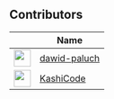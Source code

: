 
## Contributors

|  | Name | 
| - | ---- | 
| <img src="https://avatars.githubusercontent.com/u/183641468?v=4" width="30"> | [dawid-paluch](https://github.com/dawid-paluch) | 
| <img src="https://avatars.githubusercontent.com/u/114569841?v=4" width="30"> | [KashiCode](https://github.com/KashiCode) | 

